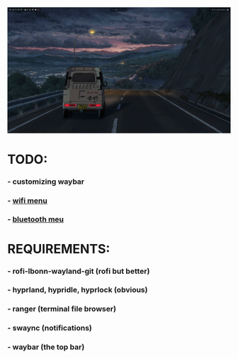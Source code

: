 <img src="./preview.png">

# TODO:
### - customizing waybar
### - [wifi menu](https://github.com/ericmurphyxyz/rofi-wifi-menu)
### - [bluetooth meu](https://github.com/nickclyde/rofi-bluetooth)

# REQUIREMENTS:
### - rofi-lbonn-wayland-git (rofi but better)
### - hyprland, hypridle, hyprlock (obvious)
### - ranger (terminal file browser)
### - swaync (notifications)
### - waybar (the top bar)